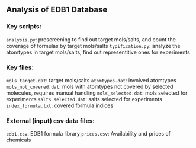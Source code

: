 ## Analysis of EDB1 Database

### Key scripts:
`analysis.py`: prescreening to find out target mols/salts, and count the coverage of formulas by target mols/salts
`typification.py`: analyze the atomtypes in target mols/salts, find out representitive ones for experiments

### Key files:
`mols_target.dat`: target mols/salts
`atomtypes.dat`: involved atomtypes
`mols_not_covered.dat`: mols with atomtypes not covered by selected molecules, requires manual handling
`mols_selected.dat`: mols selected for experiments
`salts_selected.dat`: salts selected for experiments
`index_formula.txt`: covered formula indices

### External (input) csv data files:
`edb1.csv`: EDB1 formula library
`prices.csv`: Availability and prices of chemicals

